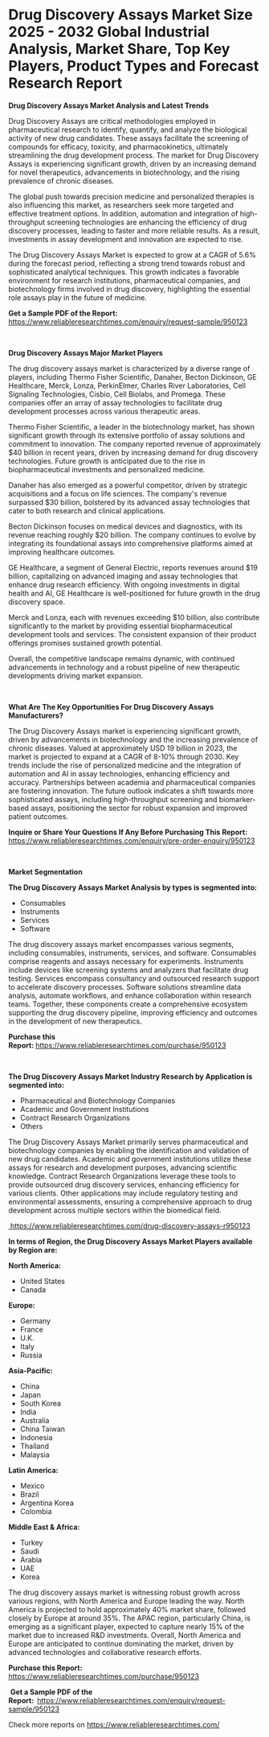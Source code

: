 <p><h1>Drug Discovery Assays Market Size 2025 - 2032 Global Industrial Analysis, Market Share, Top Key Players, Product Types and Forecast Research Report</h1></p><p><strong>Drug Discovery Assays Market Analysis and Latest Trends</strong></p>
<p><p>Drug Discovery Assays are critical methodologies employed in pharmaceutical research to identify, quantify, and analyze the biological activity of new drug candidates. These assays facilitate the screening of compounds for efficacy, toxicity, and pharmacokinetics, ultimately streamlining the drug development process. The market for Drug Discovery Assays is experiencing significant growth, driven by an increasing demand for novel therapeutics, advancements in biotechnology, and the rising prevalence of chronic diseases. </p><p>The global push towards precision medicine and personalized therapies is also influencing this market, as researchers seek more targeted and effective treatment options. In addition, automation and integration of high-throughput screening technologies are enhancing the efficiency of drug discovery processes, leading to faster and more reliable results. As a result, investments in assay development and innovation are expected to rise.</p><p>The Drug Discovery Assays Market is expected to grow at a CAGR of 5.6% during the forecast period, reflecting a strong trend towards robust and sophisticated analytical techniques. This growth indicates a favorable environment for research institutions, pharmaceutical companies, and biotechnology firms involved in drug discovery, highlighting the essential role assays play in the future of medicine.</p></p>
<p><strong>Get a Sample PDF of the Report:&nbsp;</strong> <a href="https://www.reliableresearchtimes.com/enquiry/request-sample/950123?utm_campaign=2193&utm_medium=2&utm_source=Github&utm_content=ia&utm_term=07032025&utm_id=drug-discovery-assays">https://www.reliableresearchtimes.com/enquiry/request-sample/950123</a></p>
<p>&nbsp;</p>
<p><strong>Drug Discovery Assays Major Market Players</strong></p>
<p><p>The drug discovery assays market is characterized by a diverse range of players, including Thermo Fisher Scientific, Danaher, Becton Dickinson, GE Healthcare, Merck, Lonza, PerkinElmer, Charles River Laboratories, Cell Signaling Technologies, Cisbio, Cell Biolabs, and Promega. These companies offer an array of assay technologies to facilitate drug development processes across various therapeutic areas.</p><p>Thermo Fisher Scientific, a leader in the biotechnology market, has shown significant growth through its extensive portfolio of assay solutions and commitment to innovation. The company reported revenue of approximately $40 billion in recent years, driven by increasing demand for drug discovery technologies. Future growth is anticipated due to the rise in biopharmaceutical investments and personalized medicine.</p><p>Danaher has also emerged as a powerful competitor, driven by strategic acquisitions and a focus on life sciences. The company's revenue surpassed $30 billion, bolstered by its advanced assay technologies that cater to both research and clinical applications.</p><p>Becton Dickinson focuses on medical devices and diagnostics, with its revenue reaching roughly $20 billion. The company continues to evolve by integrating its foundational assays into comprehensive platforms aimed at improving healthcare outcomes.</p><p>GE Healthcare, a segment of General Electric, reports revenues around $19 billion, capitalizing on advanced imaging and assay technologies that enhance drug research efficiency. With ongoing investments in digital health and AI, GE Healthcare is well-positioned for future growth in the drug discovery space.</p><p>Merck and Lonza, each with revenues exceeding $10 billion, also contribute significantly to the market by providing essential biopharmaceutical development tools and services. The consistent expansion of their product offerings promises sustained growth potential.</p><p>Overall, the competitive landscape remains dynamic, with continued advancements in technology and a robust pipeline of new therapeutic developments driving market expansion.</p></p>
<p>&nbsp;</p>
<p><strong>What Are The Key Opportunities For Drug Discovery Assays Manufacturers?</strong></p>
<p><p>The Drug Discovery Assays market is experiencing significant growth, driven by advancements in biotechnology and the increasing prevalence of chronic diseases. Valued at approximately USD 19 billion in 2023, the market is projected to expand at a CAGR of 8-10% through 2030. Key trends include the rise of personalized medicine and the integration of automation and AI in assay technologies, enhancing efficiency and accuracy. Partnerships between academia and pharmaceutical companies are fostering innovation. The future outlook indicates a shift towards more sophisticated assays, including high-throughput screening and biomarker-based assays, positioning the sector for robust expansion and improved patient outcomes.</p></p>
<p><strong>Inquire or Share Your Questions If Any Before Purchasing This Report:</strong> <a href="https://www.reliableresearchtimes.com/enquiry/pre-order-enquiry/950123?utm_campaign=2193&utm_medium=2&utm_source=Github&utm_content=ia&utm_term=07032025&utm_id=drug-discovery-assays">https://www.reliableresearchtimes.com/enquiry/pre-order-enquiry/950123</a></p>
<p>&nbsp;</p>
<p><strong>Market Segmentation</strong></p>
<p><strong>The Drug Discovery Assays Market Analysis by types is segmented into:</strong></p>
<p><ul><li>Consumables</li><li>Instruments</li><li>Services</li><li>Software</li></ul></p>
<p><p>The drug discovery assays market encompasses various segments, including consumables, instruments, services, and software. Consumables comprise reagents and assays necessary for experiments. Instruments include devices like screening systems and analyzers that facilitate drug testing. Services encompass consultancy and outsourced research support to accelerate discovery processes. Software solutions streamline data analysis, automate workflows, and enhance collaboration within research teams. Together, these components create a comprehensive ecosystem supporting the drug discovery pipeline, improving efficiency and outcomes in the development of new therapeutics.</p></p>
<p><strong>Purchase this Report:&nbsp;</strong><a href="https://www.reliableresearchtimes.com/purchase/950123?utm_campaign=2193&utm_medium=2&utm_source=Github&utm_content=ia&utm_term=07032025&utm_id=drug-discovery-assays">https://www.reliableresearchtimes.com/purchase/950123</a></p>
<p>&nbsp;</p>
<p><strong>The Drug Discovery Assays Market Industry Research by Application is segmented into:</strong></p>
<p><ul><li>Pharmaceutical and Biotechnology Companies</li><li>Academic and Government Institutions</li><li>Contract Research Organizations</li><li>Others</li></ul></p>
<p><p>The Drug Discovery Assays Market primarily serves pharmaceutical and biotechnology companies by enabling the identification and validation of new drug candidates. Academic and government institutions utilize these assays for research and development purposes, advancing scientific knowledge. Contract Research Organizations leverage these tools to provide outsourced drug discovery services, enhancing efficiency for various clients. Other applications may include regulatory testing and environmental assessments, ensuring a comprehensive approach to drug development across multiple sectors within the biomedical field.</p></p>
<p><a href="https://www.reliableresearchtimes.com/drug-discovery-assays-r950123?utm_campaign=2193&utm_medium=2&utm_source=Github&utm_content=ia&utm_term=07032025&utm_id=drug-discovery-assays">&nbsp;https://www.reliableresearchtimes.com/drug-discovery-assays-r950123</a></p>
<p><strong>In terms of Region, the Drug Discovery Assays Market Players available by Region are:</strong></p>
<p>
    <p> <strong> North America: </strong>
        <ul>
            <li>United States</li>
            <li>Canada</li>
        </ul>
        </p> 
    <p> <strong> Europe: </strong>
        <ul>
            <li>Germany</li>
            <li>France</li>
            <li>U.K.</li>
            <li>Italy</li>
            <li>Russia</li>
        </ul>
        </p> 
    <p> <strong> Asia-Pacific: </strong>
        <ul>
            <li>China</li>
            <li>Japan</li>
            <li>South Korea</li>
            <li>India</li>
            <li>Australia</li>
            <li>China Taiwan</li>
            <li>Indonesia</li>
            <li>Thailand</li>
            <li>Malaysia</li>
        </ul>
        </p> 
    <p> <strong> Latin America: </strong>
        <ul>
            <li>Mexico</li>
            <li>Brazil</li>
            <li>Argentina Korea</li>
            <li>Colombia</li>
        </ul>
        </p> 
    <p> <strong> Middle East & Africa: </strong>
        <ul>
            <li>Turkey</li>
            <li>Saudi</li>
            <li>Arabia</li>
            <li>UAE</li>
            <li>Korea</li>
        </ul>
    </p>
    </p>
<p><p>The drug discovery assays market is witnessing robust growth across various regions, with North America and Europe leading the way. North America is projected to hold approximately 40% market share, followed closely by Europe at around 35%. The APAC region, particularly China, is emerging as a significant player, expected to capture nearly 15% of the market due to increased R&D investments. Overall, North America and Europe are anticipated to continue dominating the market, driven by advanced technologies and collaborative research efforts.</p></p>
<p><strong>Purchase this Report: </strong><a href="https://www.reliableresearchtimes.com/purchase/950123?utm_campaign=2193&utm_medium=2&utm_source=Github&utm_content=ia&utm_term=07032025&utm_id=drug-discovery-assays">https://www.reliableresearchtimes.com/purchase/950123</a></p>
<p>&nbsp;<strong>Get a Sample PDF of the Report:&nbsp;&nbsp;</strong><a href="https://www.reliableresearchtimes.com/enquiry/request-sample/950123?utm_campaign=2193&utm_medium=2&utm_source=Github&utm_content=ia&utm_term=07032025&utm_id=drug-discovery-assays">https://www.reliableresearchtimes.com/enquiry/request-sample/950123</a></p>
<p><strong></strong></p>
<p>Check more reports on <a href="https://www.reliableresearchtimes.com/?utm_campaign=2193&utm_medium=2&utm_source=Github&utm_content=ia&utm_term=07032025&utm_id=drug-discovery-assays">https://www.reliableresearchtimes.com/</a></p>